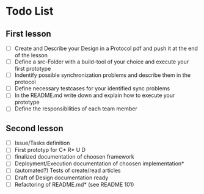 # Todo List

## First lesson
- [ ] Create and Describe your Design in a Protocol pdf and push it at the end of the lesson
- [ ] Define a src-Folder with a build-tool of your choice and execute your first prototype
- [ ] Indentify possible synchronization problems and describe them in the protocol
- [ ] Define necessary testcases for your identified sync problems
- [ ] In the README.md write down and explain how to execute your prototype
- [ ] Define the responsibilities of each team member

## Second lesson
- [ ] Issue/Tasks definition
- [ ] First prototyp for C* R* U D
- [ ] finalized documentation of choosen framework
- [ ] Deployment/Execution documentation of choosen implementation*
- [ ] (automated?) Tests of create/read articles
- [ ] Draft of Design documentation ready
- [ ] Refactoring of README.md* (see README 101)
